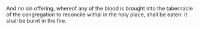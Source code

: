 And no sin offering, whereof any of the blood is brought into the tabernacle of the congregation to reconcile withal in the holy place, shall be eaten: it shall be burnt in the fire.
